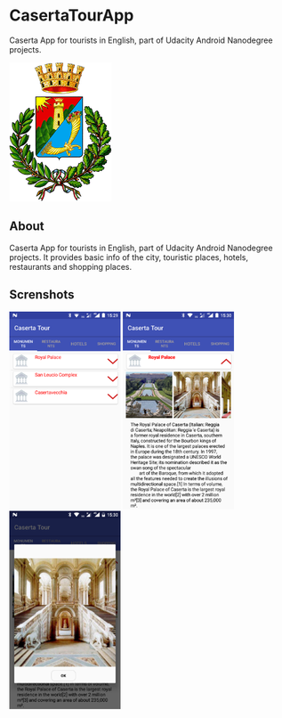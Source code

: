 # CasertaTourApp
Caserta App for tourists in English, part of Udacity Android Nanodegree projects.


![](./app/src/main/res/drawable-xxhdpi/logo_caserta.png)

## About
Caserta App for tourists in English, part of Udacity Android Nanodegree projects. It provides basic info of the city, touristic places, hotels, restaurants and shopping places.

## Screnshots
<img src="./Screenshots/caserta_tour_1.png" alt="Drawing" width="200px"/> <img src="./Screenshots/caserta_tour_2.png" alt="Drawing" width="200px"/> <img src="./Screenshots/caserta_tour_3.png" alt="Drawing" width="200px"/>

